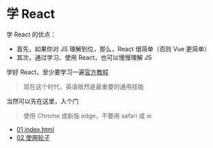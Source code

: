 # 学 React
学 React 的优点：
+ 首先，如果你对 JS 理解到位，那么，React 很简单（否则 Vue 更简单）
+ 其次，通过学习、使用 React，也可以慢慢理解 JS

学好 React，至少要学习一遍[官方教程](https://react.dev/learn)  
> 现在这个时代，英语依然是最重要的通用技能  

当然可以先在这里，入个门
> 使用 Chrome 或新版 edge，不要用 safari 或 ie

+ [01 index.html](./01/readme.md)
+ [02 使用轮子](./02/readme.md)
